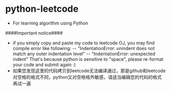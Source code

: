 # python-leetcode
- For learning algorithm using Python

####Important notice####

- if you simply copy and paste my code to leetcode OJ, you may find compile error like following:
--     "IndentationError: unindent does not match any outer indentation level"
--     "IndentationError: unexpected indent"
  That's because python is sensitive to "space", please re-format your code and submit again :)
- 如果您发现这里的代码拷贝到leetcode无法编译通过，那是github和leetcode对空格的格式不同，python又对空格格外敏感，请适当编辑您的代码的格式   再试一遍
